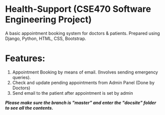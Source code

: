 # Health-Support (CSE470 Software Engineering Project)

A basic appointment booking system for doctors & patients. Prepared using Django, Python, HTML, CSS, Bootstrap.

# Features:
1. Appointment Booking by means of email. (Involves sending emergency queries).
2. Check and update pending appointments from Admin Panel (Done by Doctors)
3. Send email to the patient after appointment is set by admin

***Please make sure the branch is "master" and enter the "docsite" folder to see all the contents.*** 
